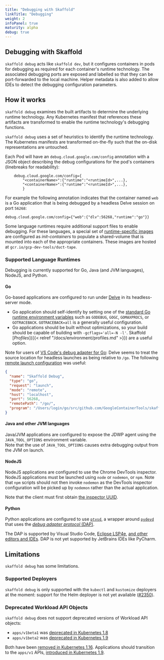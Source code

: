 ```yaml
---
title: "Debugging with Skaffold"
linkTitle: "Debugging"
weight: 2
infoPanel: true
maturity: alpha 
debug: true
---
```



## Debugging with Skaffold

`skaffold debug` acts like `skaffold dev`, but it configures containers in pods
for debugging as required for each container's runtime technology.
The associated debugging ports are exposed and labelled so that they can be port-forwarded to the
local machine. Helper metadata is also added to allow IDEs to detect the debugging
configuration parameters.
 
## How it works

`skaffold debug` examines the built artifacts to determine the underlying runtime technology.
Any Kubernetes manifest that references these artifacts are transformed to enable the runtime technology's
debugging functions.

`skaffold debug` uses a set of heuristics to identify the runtime technology.  
The Kubernetes manifests are transformed on-the-fly such that the on-disk representations
are untouched.

Each Pod will have an `debug.cloud.google.com/config` annotation with a JSON object
describing the debug configurations for the pod's containers (linebreaks for readability):
```  
	debug.cloud.google.com/config={
		"<containerName>":{"runtime":"<runtimeId>",...},
		"<containerName>":{"runtime":"<runtimeId>",...},
		}
```

For example the following annotation indicates that the container named `web` is a Go application
that is being debugged by a headless Delve session on port `56268`:
```
debug.cloud.google.com/config={"web":{"dlv":56268,"runtime":"go"}}
```

Some language runtimes require additional support files to enable debugging.
For these languages, a special set of [runtime-specific images](https://github.com/GoogleContainerTools/container-debug-support)
are configured as _init-containers_ to populate a shared-volume that is mounted into
each of the appropriate containers.  These images are hosted at `gcr.io/gcp-dev-tools/duct-tape`.


### Supported Language Runtimes

Debugging is currently supported for Go, Java (and JVM languages), NodeJS, and Python.

#### Go

Go-based applications are configured to run under [Delve](https://github.com/go-delve/delve) in its headless-server mode.

  - Go application should self-identify by setting one of the [standard Go runtime
    environment variables](https://godoc.org/runtime) such as `GODEBUG`, `GOGC`, `GOMAXPROCS`,
    or `GOTRACEBACK`. `GOTRACEBACK=all` is a generally useful configuration.
  - Go applications should be built without optimizations, so your build should be capable of building with
    `-gcflags='all=-N -l'`. Skaffold [_Profiles_]({{< relref "/docs/environment/profiles.md" >}}) are a useful option.

Note for users of [VS Code's debug adapter for Go](https://github.com/Microsoft/vscode-go): Delve seems
to treat the source location for headless launches as being relative to `/go`.  The following
[remote launch configuration](https://github.com/Microsoft/vscode-go/wiki/Debugging-Go-code-using-VS-Code#remote-debugging) was useful:
```json
{
  "name": "Skaffold Debug",
  "type": "go",
  "request": "launch",
  "mode": "remote",
  "host": "localhost",
  "port": 56268,
  "remotePath": "/go/",
  "program": "/Users/login/go/src/github.com/GoogleContainerTools/skaffold/integration/testdata/debug/go/",
}
```

#### Java and other JVM languages

Java/JVM applications are configured to expose the JDWP agent using the `JAVA_TOOL_OPTIONS`
environment variable.  
Note that the use of `JAVA_TOOL_OPTIONS` causes extra debugging output from the JVM on launch.

#### NodeJS

NodeJS applications are configured to use the Chrome DevTools inspector.  
NodeJS applications must be launched using `node` or `nodemon`, or `npm`.
Note that `npm` scripts should not then invoke `nodemon` as the DevTools inspector
configuration will be picked up by `nodemon` rather than the actual application.

Note that the client must first obtain [the inspector UUID](https://github.com/nodejs/node/issues/9185#issuecomment-254872466).
  
#### Python

Python applications are configured to use [`ptvsd`](https://github.com/microsoft/ptvsd/), a
wrapper around [`pydevd`](https://github.com/fabioz/PyDev.Debugger) that uses the
[_debug adapter protocol_ (DAP)](https://microsoft.github.io/debug-adapter-protocol/). 

The DAP is supported by Visual Studio Code, [Eclipse LSP4e](https://projects.eclipse.org/projects/technology.lsp4e),
[and other editors and IDEs](https://microsoft.github.io/debug-adapter-protocol/implementors/tools/).
DAP is not yet supported by JetBrains IDEs like PyCharm.


## Limitations

`skaffold debug` has some limitations.

### Supported Deployers

`skaffold debug` is only supported with the `kubectl` and `kustomize` deployers at the moment: support for
the Helm deployer is not yet available ([#2350](https://github.com/GoogleContainerTools/skaffold/issues/2350)).

### Deprecated Workload API Objects

`skaffold debug` does not support deprecated versions of Workload API objects:

  - `apps/v1beta1` was [deprecated in Kubernetes 1.8](https://github.com/kubernetes/kubernetes/blob/master/CHANGELOG-1.8.md#other-notable-changes-16)
  - `apps/v1beta2` was [deprecated in Kubernetes 1.9](https://github.com/kubernetes/kubernetes/blob/master/CHANGELOG-1.9.md#apps)

Both have been [removed in Kubernetes 1.16](https://kubernetes.io/blog/2019/07/18/api-deprecations-in-1-16/).
Applications should transition to the `apps/v1` APIs,
[introduced in Kubernetes 1.9](https://kubernetes.io/blog/2017/12/kubernetes-19-workloads-expanded-ecosystem/).


